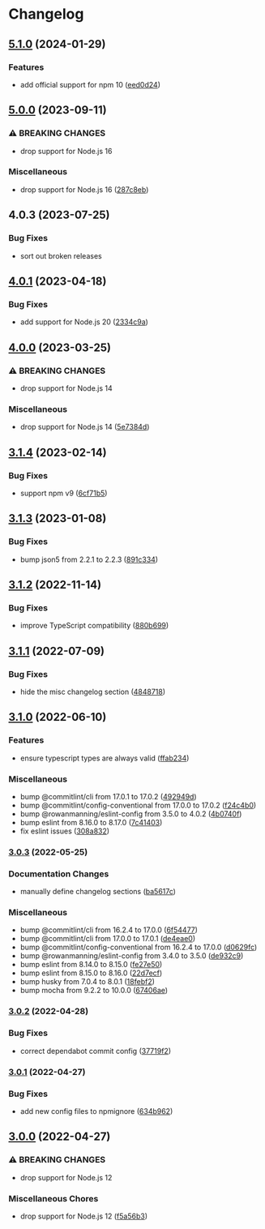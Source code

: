 # Changelog

## [5.1.0](https://github.com/rowanmanning/not-found/compare/v5.0.0...v5.1.0) (2024-01-29)


### Features

* add official support for npm 10 ([eed0d24](https://github.com/rowanmanning/not-found/commit/eed0d241a23ff8c4edd1d4994550546d03ba8417))

## [5.0.0](https://github.com/rowanmanning/not-found/compare/v4.0.3...v5.0.0) (2023-09-11)


### ⚠ BREAKING CHANGES

* drop support for Node.js 16

### Miscellaneous

* drop support for Node.js 16 ([287c8eb](https://github.com/rowanmanning/not-found/commit/287c8ebe300106e9d847032c531dd994517250fc))

## 4.0.3 (2023-07-25)


### Bug Fixes

* sort out broken releases

## [4.0.1](https://github.com/rowanmanning/not-found/compare/v4.0.0...v4.0.1) (2023-04-18)


### Bug Fixes

* add support for Node.js 20 ([2334c9a](https://github.com/rowanmanning/not-found/commit/2334c9a02555eade8306ee9201113a8f3a79b006))

## [4.0.0](https://github.com/rowanmanning/not-found/compare/v3.1.4...v4.0.0) (2023-03-25)


### ⚠ BREAKING CHANGES

* drop support for Node.js 14

### Miscellaneous

* drop support for Node.js 14 ([5e7384d](https://github.com/rowanmanning/not-found/commit/5e7384d362ec35a7e09fc30b0e04b4dba6d7c9dc))

## [3.1.4](https://github.com/rowanmanning/not-found/compare/v3.1.3...v3.1.4) (2023-02-14)


### Bug Fixes

* support npm v9 ([6cf71b5](https://github.com/rowanmanning/not-found/commit/6cf71b5e7ad450c4c834b2bcf96583794cde9b85))

## [3.1.3](https://github.com/rowanmanning/not-found/compare/v3.1.2...v3.1.3) (2023-01-08)


### Bug Fixes

* bump json5 from 2.2.1 to 2.2.3 ([891c334](https://github.com/rowanmanning/not-found/commit/891c334955355f107e7295873c01d58cec4d08ac))

## [3.1.2](https://github.com/rowanmanning/not-found/compare/v3.1.1...v3.1.2) (2022-11-14)


### Bug Fixes

* improve TypeScript compatibility ([880b699](https://github.com/rowanmanning/not-found/commit/880b69955a7c93043c360355b9a23b7a5f1eee44))

## [3.1.1](https://github.com/rowanmanning/not-found/compare/v3.1.0...v3.1.1) (2022-07-09)


### Bug Fixes

* hide the misc changelog section ([4848718](https://github.com/rowanmanning/not-found/commit/4848718950228b4cc9e3aa20a4db74817d26360b))

## [3.1.0](https://github.com/rowanmanning/not-found/compare/v3.0.3...v3.1.0) (2022-06-10)


### Features

* ensure typescript types are always valid ([ffab234](https://github.com/rowanmanning/not-found/commit/ffab23479ddf494365b331dba42b110557f4df15))


### Miscellaneous

* bump @commitlint/cli from 17.0.1 to 17.0.2 ([492949d](https://github.com/rowanmanning/not-found/commit/492949db7de92c381752647e96d9974c266875ed))
* bump @commitlint/config-conventional from 17.0.0 to 17.0.2 ([f24c4b0](https://github.com/rowanmanning/not-found/commit/f24c4b0759c3f025fb90ed2357d8bbd047ba301a))
* bump @rowanmanning/eslint-config from 3.5.0 to 4.0.2 ([4b0740f](https://github.com/rowanmanning/not-found/commit/4b0740f136e5ccc51836ba84e3f7571892bbd176))
* bump eslint from 8.16.0 to 8.17.0 ([7c41403](https://github.com/rowanmanning/not-found/commit/7c41403168682fcade49909f8a2f5733a20c2701))
* fix eslint issues ([308a832](https://github.com/rowanmanning/not-found/commit/308a832e499ea3b0568051f08f6bfc198f9921bd))

### [3.0.3](https://github.com/rowanmanning/not-found/compare/v3.0.2...v3.0.3) (2022-05-25)


### Documentation Changes

* manually define changelog sections ([ba5617c](https://github.com/rowanmanning/not-found/commit/ba5617c8e547e7dc903611fd9197cc4cc157cf80))


### Miscellaneous

* bump @commitlint/cli from 16.2.4 to 17.0.0 ([6f54477](https://github.com/rowanmanning/not-found/commit/6f544774750b383ad6ce2286b66ee6b0f651b20f))
* bump @commitlint/cli from 17.0.0 to 17.0.1 ([de4eae0](https://github.com/rowanmanning/not-found/commit/de4eae0a5b318ad94f0cd7114e6ea13920ec0628))
* bump @commitlint/config-conventional from 16.2.4 to 17.0.0 ([d0629fc](https://github.com/rowanmanning/not-found/commit/d0629fcb487eacf4bb2a89fe7598eda35725b948))
* bump @rowanmanning/eslint-config from 3.4.0 to 3.5.0 ([de932c9](https://github.com/rowanmanning/not-found/commit/de932c912e33a58f4e86f909f84398fee17f99fe))
* bump eslint from 8.14.0 to 8.15.0 ([fe27e50](https://github.com/rowanmanning/not-found/commit/fe27e505d5c48deff236b5df6556931cc6a9cf4f))
* bump eslint from 8.15.0 to 8.16.0 ([22d7ecf](https://github.com/rowanmanning/not-found/commit/22d7ecf5c8231d417c372ba95545a6f67915045f))
* bump husky from 7.0.4 to 8.0.1 ([18febf2](https://github.com/rowanmanning/not-found/commit/18febf244741653255d0ce7696f7383ffa056934))
* bump mocha from 9.2.2 to 10.0.0 ([67406ae](https://github.com/rowanmanning/not-found/commit/67406ae69faa27a9f777c17f70307aa79dc84923))

### [3.0.2](https://github.com/rowanmanning/not-found/compare/v3.0.1...v3.0.2) (2022-04-28)


### Bug Fixes

* correct dependabot commit config ([37719f2](https://github.com/rowanmanning/not-found/commit/37719f22acc0bb67745ef3e845fb99ee159e36be))

### [3.0.1](https://github.com/rowanmanning/not-found/compare/v3.0.0...v3.0.1) (2022-04-27)


### Bug Fixes

* add new config files to npmignore ([634b962](https://github.com/rowanmanning/not-found/commit/634b96254de87cb649d94981cffcc80314703da7))

## [3.0.0](https://github.com/rowanmanning/not-found/compare/v2.1.0...v3.0.0) (2022-04-27)


### ⚠ BREAKING CHANGES

* drop support for Node.js 12

### Miscellaneous Chores

* drop support for Node.js 12 ([f5a56b3](https://github.com/rowanmanning/not-found/commit/f5a56b3b98a17201e3420ae055c9c363d379fd0b))
